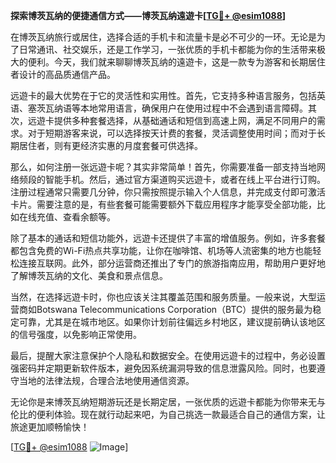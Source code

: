 **探索博茨瓦纳的便捷通信方式——博茨瓦纳遠遊卡[[TG💪+ @esim1088](https://t.me/s/esim1088)]**

在博茨瓦纳旅行或居住，选择合适的手机卡和流量卡是必不可少的一环。无论是为了日常通讯、社交娱乐，还是工作学习，一张优质的手机卡都能为你的生活带来极大的便利。今天，我们就来聊聊博茨瓦纳的遠遊卡，这是一款专为游客和长期居住者设计的高品质通信产品。

远遊卡的最大优势在于它的灵活性和实用性。首先，它支持多种语言服务，包括英语、塞茨瓦纳语等本地常用语言，确保用户在使用过程中不会遇到语言障碍。其次，远遊卡提供多种套餐选择，从基础通话和短信到高速上网，满足不同用户的需求。对于短期游客来说，可以选择按天计费的套餐，灵活调整使用时间；而对于长期居住者，则有更经济实惠的月度套餐可供选择。

那么，如何注册一张远遊卡呢？其实非常简单！首先，你需要准备一部支持当地网络频段的智能手机。然后，通过官方渠道购买远遊卡，或者在线上平台进行订购。注册过程通常只需要几分钟，你只需按照提示输入个人信息，并完成支付即可激活卡片。需要注意的是，有些套餐可能需要额外下载应用程序才能享受全部功能，比如在线充值、查看余额等。

除了基本的通话和短信功能外，远遊卡还提供了丰富的增值服务。例如，许多套餐都包含免费的Wi-Fi热点共享功能，让你在咖啡馆、机场等人流密集的地方也能轻松连接互联网。此外，部分运营商还推出了专门的旅游指南应用，帮助用户更好地了解博茨瓦纳的文化、美食和景点信息。

当然，在选择远遊卡时，你也应该关注其覆盖范围和服务质量。一般来说，大型运营商如Botswana Telecommunications Corporation（BTC）提供的服务最为稳定可靠，尤其是在城市地区。如果你计划前往偏远乡村地区，建议提前确认该地区的信号强度，以免影响正常使用。

最后，提醒大家注意保护个人隐私和数据安全。在使用远遊卡的过程中，务必设置强密码并定期更新软件版本，避免因系统漏洞导致的信息泄露风险。同时，也要遵守当地的法律法规，合理合法地使用通信资源。

无论你是来博茨瓦纳短期游玩还是长期定居，一张优质的远遊卡都能为你带来无与伦比的便利体验。现在就行动起来吧，为自己挑选一款最适合自己的通信方案，让旅途更加顺畅愉快！

[[TG💪+ @esim1088](https://t.me/s/esim1088) ![Image](https://i.postimg.cc/4NQfJmqS/Snipaste-2025-05-13-00-14-12.png)]